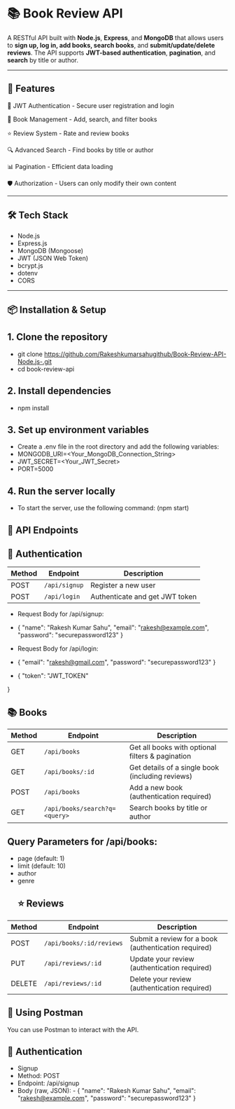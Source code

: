 # 📚 Book Review API

A RESTful API built with **Node.js**, **Express**, and **MongoDB** that allows users to **sign up, log in, add books, search books**, and **submit/update/delete reviews**. The API supports **JWT-based authentication**, **pagination**, and **search** by title or author.

---

## 🚀 Features

🔐 JWT Authentication - Secure user registration and login

📖 Book Management - Add, search, and filter books

⭐ Review System - Rate and review books

🔍 Advanced Search - Find books by title or author

📊 Pagination - Efficient data loading

🛡️ Authorization - Users can only modify their own content

---

## 🛠️ Tech Stack

- Node.js
- Express.js
- MongoDB (Mongoose)
- JWT (JSON Web Token)
- bcrypt.js
- dotenv
- CORS

---

## 📦 Installation & Setup
## 1. Clone the repository
- git clone https://github.com/Rakeshkumarsahugithub/Book-Review-API-Node.js-.git
- cd book-review-api
## 2. Install dependencies
- npm install
## 3. Set up environment variables
- Create a .env file in the root directory and add the following variables:
- MONGODB_URI=<Your_MongoDB_Connection_String>
- JWT_SECRET=<Your_JWT_Secret>
- PORT=5000
 ## 4. Run the server locally
- To start the server, use the following command:
(npm start)

## 📌 API Endpoints
## 🔐 Authentication
| Method | Endpoint      | Description                    |
| ------ | ------------- | ------------------------------ |
| POST   | `/api/signup` | Register a new user            |
| POST   | `/api/login`  | Authenticate and get JWT token |

 - Request Body for /api/signup: 

- {
  "name": "Rakesh Kumar Sahu",
  "email": "rakesh@example.com",
  "password": "securepassword123"
}
 - Request Body for /api/login: 

- {
  "email": "rakesh@gmail.com",
  "password": "securepassword123"
}

- {
  "token": "JWT_TOKEN"

}
## 📚 Books
| Method | Endpoint                      | Description                                      |
| ------ | ----------------------------- | ------------------------------------------------ |
| GET    | `/api/books`                  | Get all books with optional filters & pagination |
| GET    | `/api/books/:id`              | Get details of a single book (including reviews) |
| POST   | `/api/books`                  | Add a new book (authentication required)         |
| GET    | `/api/books/search?q=<query>` | Search books by title or author                  |

## Query Parameters for /api/books:
- page (default: 1)
- limit (default: 10)
- author 
- genre
  ## ⭐ Reviews
  
| Method | Endpoint                 | Description                                          |
| ------ | ------------------------ | ---------------------------------------------------- |
| POST   | `/api/books/:id/reviews` | Submit a review for a book (authentication required) |
| PUT    | `/api/reviews/:id`       | Update your review (authentication required)         |
| DELETE | `/api/reviews/:id`       | Delete your review (authentication required)         |

## 🧪 Using Postman
You can use Postman to interact with the API.

## 🔐 Authentication
 - Signup
- Method: POST
- Endpoint: /api/signup
- Body (raw, JSON): - {
  "name": "Rakesh Kumar Sahu",
  "email": "rakesh@example.com",
  "password": "securepassword123"
}




